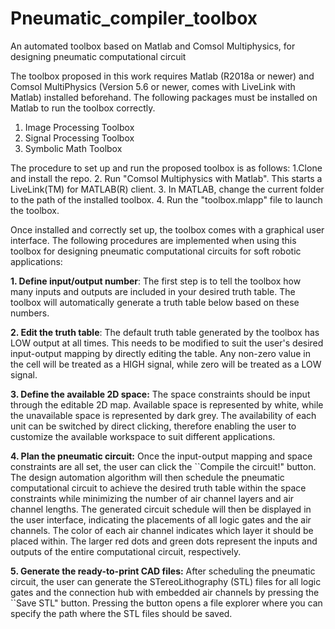 # Pneumatic_compiler_toolbox
An automated toolbox based on Matlab and Comsol Multiphysics, for designing pneumatic computational circuit

The toolbox proposed in this work requires Matlab (R2018a or newer) and Comsol MultiPhysics (Version 5.6 or newer, comes with LiveLink with Matlab) installed beforehand. The following packages must be installed on Matlab to run the toolbox correctly.
1. Image Processing Toolbox
2. Signal Processing Toolbox
3. Symbolic Math Toolbox

The procedure to set up and run the proposed toolbox is as follows:
1.Clone and install the repo.
2. Run "Comsol Multiphysics with Matlab". This starts a LiveLink(TM) for MATLAB(R) client.
3. In MATLAB, change the current folder to the path of the installed toolbox.
4. Run the "toolbox.mlapp" file to launch the toolbox.



Once installed and correctly set up, the toolbox comes with a graphical user interface. The following procedures are implemented when using this toolbox for designing pneumatic computational circuits for soft robotic applications:

**1. Define input/output number**: The first step is to tell the toolbox how many inputs and outputs are included in your desired truth table. The toolbox will automatically generate a truth table below based on these numbers.

**2. Edit the truth table**: The default truth table generated by the toolbox has LOW output at all times. This needs to be modified to suit the user's desired input-output mapping by directly editing the table. Any non-zero value in the cell will be treated as a HIGH signal, while zero will be treated as a LOW signal.

**3. Define the available 2D space:** The space constraints should be input through the editable 2D map. Available space is represented by white, while the unavailable space is represented by dark grey. The availability of each unit can be switched by direct clicking, therefore enabling the user to customize the available workspace to suit different applications.

**4. Plan the pneumatic circuit:**  Once the input-output mapping and space constraints are all set, the user can click the ``Compile the circuit!" button. The design automation algorithm will then schedule the pneumatic computational circuit to achieve the desired truth table within the space constraints while minimizing the number of air channel layers and air channel lengths. The generated circuit schedule will then be displayed in the user interface, indicating the placements of all logic gates and the air channels. The color of each air channel indicates which layer it should be placed within. The larger red dots and green dots represent the inputs and outputs of the entire computational circuit, respectively.

**5. Generate the ready-to-print CAD files:** After scheduling the pneumatic circuit, the user can generate the STereoLithography (STL) files for all logic gates and the connection hub with embedded air channels by pressing the ``Save STL" button. Pressing the button opens a file explorer where you can specify the path where the STL files should be saved.
